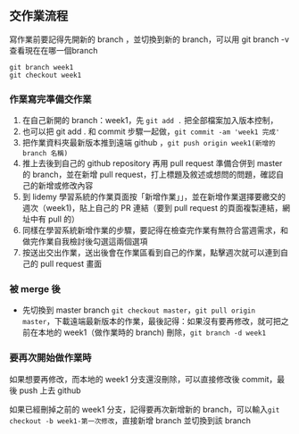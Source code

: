 ## 交作業流程

寫作業前要記得先開新的 branch ，並切換到新的 branch，可以用 git branch -v 查看現在在哪一個branch
```
git branch week1
git checkout week1
```
### 作業寫完準備交作業

1. 在自己新開的 branch：week1，先 `git add .` 把全部檔案加入版本控制，
2. 也可以把 git add . 和 commit 步驟一起做，`git commit -am 'week1 完成' `
2. 把作業資料夾最新版本推到遠端 github ，`git push origin week1(新增的 branch 名稱)`
3. 推上去後到自己的 github repository 再用 pull request 準備合併到 master 的 branch，並在新增 pull request，打上標題及敘述或想問的問題，確認自己的新增或修改內容
4. 到 lidemy 學習系統的作業頁面按「新增作業」」，並在新增作業選擇要繳交的週次（week1)，貼上自己的 PR 連結（要到 pull request 的頁面複製連結，網址中有 pull 的）
5. 同樣在學習系統新增作業的步驟，要記得在檢查完作業有無符合當週需求，和做完作業自我檢討後勾選這兩個選項
6. 按送出交出作業，送出後會在作業區看到自己的作業，點擊週次就可以連到自己的 pull request 畫面

### 被 merge 後
* 先切換到 master branch `git checkout master`，`git pull origin master`，下載遠端最新版本的作業，最後記得：如果沒有要再修改，就可把之前在本地的 week1（做作業時的 branch) 刪除，`git branch -d week1`

### 要再次開始做作業時
如果想要再修改，而本地的 week1 分支還沒刪除，可以直接修改後 commit，最後 push 上去 github

如果已經刪掉之前的 week1 分支，記得要再次新增新的 branch，可以輸入`git checkout -b week1-第一次修改`，直接新增 branch 並切換到該 branch


